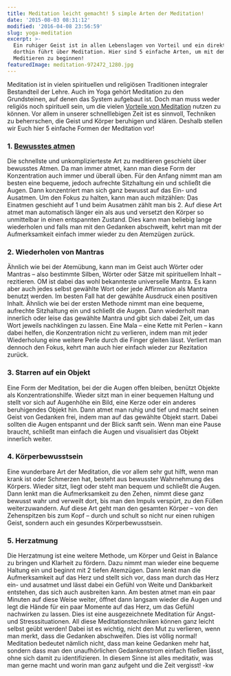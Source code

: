 ```yaml
---
title: Meditation leicht gemacht! 5 simple Arten der Meditation!
date: '2015-08-03 08:31:12'
modified: '2016-04-08 23:56:59'
slug: yoga-meditation
excerpt: >-
  Ein ruhiger Geist ist in allen Lebenslagen von Vorteil und ein direkter Weg
  dorthin führt über Meditation. Hier sind 5 einfache Arten, um mit dem
  Meditieren zu beginnen!
featuredImage: meditation-972472_1280.jpg
---
```


Meditation ist in vielen spirituellen und religiösen Traditionen integraler Bestandteil der Lehre. Auch im Yoga gehört Meditation zu den Grundsteinen, auf denen das System aufgebaut ist. Doch man muss weder religiös noch spirituell sein, um die vielen [Vorteile von Meditation](https://www.veganblatt.com/meditation) nutzen zu können. Vor allem in unserer schnelllebigen Zeit ist es sinnvoll, Techniken zu beherrschen, die Geist und Körper beruhigen und klären. Deshalb stellen wir Euch hier 5 einfache Formen der Meditation vor!

### 1\. [Bewusstes atmen](https://www.veganblatt.com/tief-atmen)

Die schnellste und unkomplizierteste Art zu meditieren geschieht über bewusstes Atmen. Da man immer atmet, kann man diese Form der Konzentration auch immer und überall üben. Für den Anfang nimmt man am besten eine bequeme, jedoch aufrechte Sitzhaltung ein und schließt die Augen. Dann konzentriert man sich ganz bewusst auf das Ein- und Ausatmen. Um den Fokus zu halten, kann man auch mitzählen: Das Einatmen geschieht auf 1 und beim Ausatmen zählt man bis 2. Auf diese Art atmet man automatisch länger ein als aus und versetzt den Körper so unmittelbar in einen entspannten Zustand. Dies kann man beliebig lange wiederholen und falls man mit den Gedanken abschweift, kehrt man mit der Aufmerksamkeit einfach immer wieder zu den Atemzügen zurück.

### 2\. Wiederholen von Mantras

Ähnlich wie bei der Atemübung, kann man im Geist auch Wörter oder Mantras – also bestimmte Silben, Wörter oder Sätze mit spirituellem Inhalt – rezitieren. OM ist dabei das wohl bekannteste universelle Mantra. Es kann aber auch jedes selbst gewählte Wort oder jede Affirmation als Mantra benutzt werden. Im besten Fall hat der gewählte Ausdruck einen positiven Inhalt. Ähnlich wie bei der ersten Methode nimmt man eine bequeme, aufrechte Sitzhaltung ein und schließt die Augen. Dann wiederholt man innerlich oder leise das gewählte Mantra und gibt sich dabei Zeit, um das Wort jeweils nachklingen zu lassen. Eine Mala – eine Kette mit Perlen – kann dabei helfen, die Konzentration nicht zu verlieren, indem man mit jeder Wiederholung eine weitere Perle durch die Finger gleiten lässt. Verliert man dennoch den Fokus, kehrt man auch hier einfach wieder zur Rezitation zurück.

### 3\. Starren auf ein Objekt

Eine Form der Meditation, bei der die Augen offen bleiben, benützt Objekte als Konzentrationshilfe. Wieder sitzt man in einer bequemen Haltung und stellt vor sich auf Augenhöhe ein Bild, eine Kerze oder ein anderes beruhigendes Objekt hin. Dann atmet man ruhig und tief und macht seinen Geist von Gedanken frei, indem man auf das gewählte Objekt starrt. Dabei sollten die Augen entspannt und der Blick sanft sein. Wenn man eine Pause braucht, schließt man einfach die Augen und visualisiert das Objekt innerlich weiter.

### 4\. Körperbewusstsein

Eine wunderbare Art der Meditation, die vor allem sehr gut hilft, wenn man krank ist oder Schmerzen hat, besteht aus bewusster Wahrnehmung des Körpers. Wieder sitzt, liegt oder steht man bequem und schließt die Augen. Dann lenkt man die Aufmerksamkeit zu den Zehen, nimmt diese ganz bewusst wahr und verweilt dort, bis man den Impuls verspürt, zu den Füßen weiterzuwandern. Auf diese Art geht man den gesamten Körper – von den Zehenspitzen bis zum Kopf – durch und schult so nicht nur einen ruhigen Geist, sondern auch ein gesundes Körperbewusstsein.

### 5\. Herzatmung

Die Herzatmung ist eine weitere Methode, um Körper und Geist in Balance zu bringen und Klarheit zu fördern. Dazu nimmt man wieder eine bequeme Haltung ein und beginnt mit 2 tiefen Atemzügen. Dann lenkt man die Aufmerksamkeit auf das Herz und stellt sich vor, dass man durch das Herz ein- und ausatmet und lässt dabei ein Gefühl von Weite und Dankbarkeit entstehen, das sich auch ausbreiten kann. Am besten atmet man ein paar Minuten auf diese Weise weiter, öffnet dann langsam wieder die Augen und legt die Hände für ein paar Momente auf das Herz, um das Gefühl nachwirken zu lassen. Dies ist eine ausgezeichnete Meditation für Angst- und Stresssituationen. All diese Meditationstechniken können ganz leicht selbst geübt werden! Dabei ist es wichtig, nicht den Mut zu verlieren, wenn man merkt, dass die Gedanken abschweifen. Dies ist völlig normal! Meditation bedeutet nämlich nicht, dass man keine Gedanken mehr hat, sondern dass man den unaufhörlichen Gedankenstrom einfach fließen lässt, ohne sich damit zu identifizieren. In diesem Sinne ist alles meditativ, was man gerne macht und worin man ganz aufgeht und die Zeit vergisst! [<!-- Image removed (no copyright): Mala-640x400.jpg -->](https://www.veganblatt.com/i/Mala.jpg) -kw
